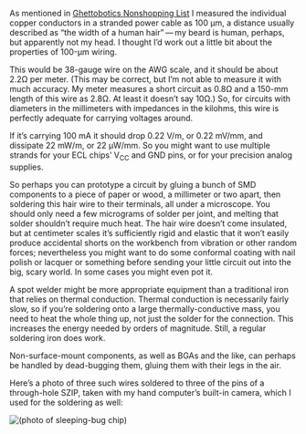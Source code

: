 As mentioned in [Ghettobotics Nonshopping
List](ghettobotics-nonshopping-list.md) I measured the individual
copper conductors in a stranded power cable as 100 μm, a distance
usually described as “the width of a human hair” — my beard is human,
perhaps, but apparently not my head.  I thought I’d work out a little
bit about the properties of 100-μm wiring.

This would be 38-gauge wire on the AWG scale, and it should be about
2.2Ω per meter.  (This may be correct, but I’m not able to measure it
with much accuracy.  My meter measures a short circuit as 0.8Ω and a
150-mm length of this wire as 2.8Ω.  At least it doesn’t say 10Ω.)
So, for circuits with diameters in the millimeters with impedances in
the kilohms, this wire is perfectly adequate for carrying voltages
around.

If it’s carrying 100 mA it should drop 0.22 V/m, or 0.22 mV/mm, and
dissipate 22 mW/m, or 22 μW/mm.  So you might want to use multiple
strands for your ECL chips’ V<sub>CC</sub> and GND pins, or for your
precision analog supplies.

So perhaps you can prototype a circuit by gluing a bunch of SMD
components to a piece of paper or wood, a millimeter or two apart,
then soldering this hair wire to their terminals, all under a
microscope.  You should only need a few micrograms of solder per
joint, and melting that solder shouldn’t require much heat.  The hair
wire doesn’t come insulated, but at centimeter scales it’s
sufficiently rigid and elastic that it won’t easily produce accidental
shorts on the workbench from vibration or other random forces;
nevertheless you might want to do some conformal coating with nail
polish or lacquer or something before sending your little circuit out
into the big, scary world.  In some cases you might even pot it.

A spot welder might be more appropriate equipment than a traditional
iron that relies on thermal conduction.  Thermal conduction is
necessarily fairly slow, so if you’re soldering onto a large
thermally-conductive mass, you need to heat the whole thing up, not
just the solder for the connection.  This increases the energy needed
by orders of magnitude.  Still, a regular soldering iron does work.

Non-surface-mount components, as well as BGAs and the like, can
perhaps be handled by dead-bugging them, gluing them with their legs
in the air.

Here’s a photo of three such wires soldered to three of the pins of a
through-hole SZIP, taken with my hand computer’s built-in camera,
which I used for the soldering as well:

![(photo of sleeping-bug chip)][0]

[0]: https://i.ibb.co/3y28R5n/20201104-083250.jpg